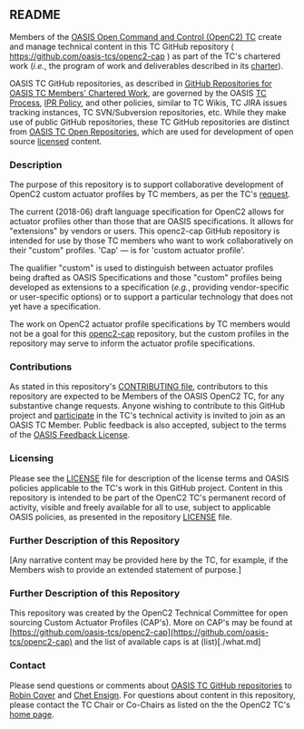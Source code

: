 <div>
<h2>README</h2>

<p>Members of the <a href="https://www.oasis-open.org/committees/openc2/">OASIS Open Command and Control (OpenC2) TC</a> create and manage technical content in this TC GitHub repository ( <a href="https://github.com/oasis-tcs/openc2-cap">https://github.com/oasis-tcs/openc2-cap</a> ) as part of the TC's chartered work (<i>i.e.</i>, the program of work and deliverables described in its <a href="https://www.oasis-open.org/committees/openc2/charter.php">charter</a>).</p>

<p>OASIS TC GitHub repositories, as described in <a href="https://www.oasis-open.org/resources/tcadmin/github-repositories-for-oasis-tc-members-chartered-work">GitHub Repositories for OASIS TC Members' Chartered Work</a>, are governed by the OASIS <a href="https://www.oasis-open.org/policies-guidelines/tc-process">TC Process</a>, <a href="https://www.oasis-open.org/policies-guidelines/ipr">IPR Policy</a>, and other policies, similar to TC Wikis, TC JIRA issues tracking instances, TC SVN/Subversion repositories, etc.  While they make use of public GitHub repositories, these TC GitHub repositories are distinct from <a href="https://www.oasis-open.org/resources/open-repositories">OASIS TC Open Repositories</a>, which are used for development of open source <a href="https://www.oasis-open.org/resources/open-repositories/licenses">licensed</a> content.</p>
</div>

<div>
<h3>Description</h3>

<p>The purpose of this repository is to support collaborative development of OpenC2 custom actuator profiles by TC members, as per the TC's <a href="https://issues.oasis-open.org/browse/TCADMIN-3010">request</a>.</p>

<p>The current (2018-06) draft language specification for OpenC2 allows for actuator profiles other than those that are OASIS specifications. It allows for "extensions" by vendors or users.  This openc2-cap GitHub repository is intended for use by those TC members who want to work collaboratively on their "custom" profiles.  'Cap' &mdash; is for 'custom actuator profile'.</p>

<p>The qualifier "custom" is used to distinguish between actuator profiles being drafted as OASIS Specifications and those "custom" profiles being developed as extensions to a specification (<i>e.g.</i>, providing vendor-specific or user-specific options) or to support a particular technology that does not yet have a specification.</p>

<p>The work on OpenC2 actuator profile specifications by TC members would not be a goal for this <a href="https://github.com/oasis-tcs/openc2-cap/">openc2-cap</a> repository, but the custom profiles in the repository may serve to inform the actuator profile specifications.</p>


</div>

<div>
<h3>Contributions</h3>
<p>As stated in this repository's <a href="https://github.com/oasis-tcs/openc2-cap/blob/master/CONTRIBUTING.md">CONTRIBUTING file</a>, contributors to this repository are expected to be Members of the OASIS OpenC2 TC, for any substantive change requests.  Anyone wishing to contribute to this GitHub project and <a href="https://www.oasis-open.org/join/participation-instructions">participate</a> in the TC's technical activity is invited to join as an OASIS TC Member.  Public feedback is also accepted, subject to the terms of the <a href="https://www.oasis-open.org/policies-guidelines/ipr#appendixa">OASIS Feedback License</a>.</p>
</div>



<div>
<h3>Licensing</h3>
<p>Please see the <a href="https://github.com/oasis-tcs/openc2-cap/blob/master/LICENSE.md">LICENSE</a> file for description of the license terms and OASIS policies applicable to the TC's work in this GitHub project. Content in this repository is intended to be part of the OpenC2 TC's permanent record of activity, visible and freely available for all to use, subject to applicable OASIS policies, as presented in the repository <a href="https://github.com/oasis-tcs/openc2-cap/blob/master/LICENSE.md">LICENSE</a> file.</p>
</div>

<div>
<h3>Further Description of this Repository</h3>

<p>[Any narrative content may be provided here by the TC, for example, if the Members wish to provide an extended statement of purpose.]</p>
</div>

<div>

### Further Description of this Repository
This repository was created by the OpenC2 Technical Committee for
open sourcing Custom Actuator Profiles (CAP's).
More on CAP's may be found at
[https://github.com/oasis-tcs/openc2-cap](https://github.com/oasis-tcs/openc2-cap)
and the list of available caps is at (list)[./what.md]

<h3>Contact</h3>
<p>Please send questions or comments about <a href="https://www.oasis-open.org/resources/tcadmin/github-repositories-for-oasis-tc-members-chartered-work">OASIS TC GitHub repositories</a> to <a href="mailto:robin@oasis-open.org">Robin Cover</a> and <a href="mailto:chet.ensign@oasis-open.org">Chet Ensign</a>.  For questions about content in this repository, please contact the TC Chair or Co-Chairs as listed on the the OpenC2 TC's <a href="https://www.oasis-open.org/committees/openc2/">home page</a>.</p>
</div>
